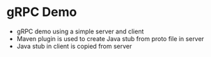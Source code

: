 # gRPC Demo

<ul>
  <li>gRPC demo using a simple server and client</li>
  <li>Maven plugin is used to create Java stub from proto file in server</li>
  <li>Java stub in client is copied from server</li>
</ul>
